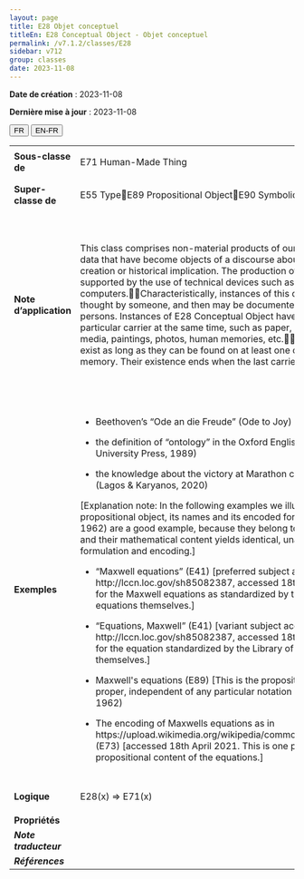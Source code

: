 ```yaml
---
layout: page
title: E28 Objet conceptuel
titleEn: E28 Conceptual Object - Objet conceptuel
permalink: /v7.1.2/classes/E28
sidebar: v712
group: classes
date: 2023-11-08
---
```


**Date de création** : 2023-11-08

**Dernière mise à jour** : 2023-11-08

<div class="lang-buttons">
 <button id="fr" class="activate">FR</button>
 <button id="en-fr">EN-FR</button>
</div>

<table>
<tbody>
<tr>
<td><strong>Sous-classe de</strong></td>
<td class="en">
<p>E71 Human-Made Thing<strong></strong></p>
</td>
<td>
<p><code class="language-plaintext highlighter-rouge">E71_Chose_élaborée_par_l’humain</code></p>
</td>
</tr>
<tr>
<td><strong>Super-classe de</strong></td>
<td class="en">
<p>E55 TypeE89 Propositional ObjectE90 Symbolic Object</p>
</td>
<td>
<p><code class="language-plaintext highlighter-rouge">E55_Type</code> <code class="language-plaintext highlighter-rouge">E89_Objet_propositionnelE90_Objet_symbolique</code></p>
</td>
</tr>
<tr>
<td><strong>Note d’application</strong></td>
<td class="en">
<p>This class comprises non-material products of our minds and other human produced data that have become objects of a discourse about their identity, circumstances of creation or historical implication. The production of such information may have been supported by the use of technical devices such as cameras or computers.Characteristically, instances of this class are created, invented or thought by someone, and then may be documented or communicated between persons. Instances of E28 Conceptual Object have the ability to exist on more than one particular carrier at the same time, such as paper, electronic signals, marks, audio media, paintings, photos, human memories, etc.They cannot be destroyed. They exist as long as they can be found on at least one carrier or in at least one human memory. Their existence ends when the last carrier and the last memory are lost. </p>
</td>
<td>
<p>Cette classe comprend les productions immatérielles de l’esprit et d’autres données produites par l’humain qui sont devenus des objets de discours à propos de leur identité, les circonstances de leur création ou leur rôle historique. La création de ce type d’information peut avoir été soutenue par l’utilisation de dispositifs techniques tels que des caméras ou des ordinateurs.</p>
<p>Les instances de cette classe sont typiquement créées, inventées ou pensées par quelqu’un et peuvent alors être documentées ou communiquées entre personnes. Les instances de <code class="language-plaintext highlighter-rouge">E28_Objet_conceptuel</code> ont la faculté d’exister sur plus d’un support à la fois, par exemple du papier, des signaux électroniques, des marques, des médias sonores, des peintures, des photos, la mémoire humaine, etc.</p>
<p>Ces instances ne peuvent être détruites. Elles existent aussi longtemps qu’elles peuvent être trouvées sur au moins un support, y compris la mémoire humaine. Leur existence cesse lorsque le dernier support, incluant la mémoire humaine, est perdu.</p>
</td>
</tr>
<tr>
<td><strong>Exemples</strong></td>
<td class="en">
<ul>
<li><p>Beethoven’s “Ode an die Freude” (Ode to Joy) (E73) (Kershaw, 1999)<strong></strong></p>
</li>
<li><p>the definition of “ontology” in the Oxford English Dictionary (E73) (Oxford University Press, 1989)</p>
</li>
<li><p>the knowledge about the victory at Marathon carried by the famous runner (E89) (Lagos & Karyanos, 2020)</p>
</li>
</ul>
<p>[Explanation note: In the following examples we illustrate the distinction between a propositional object, its names and its encoded forms. The Maxwell equations (Ball, 1962) are a good example, because they belong to the fundamental laws of physics and their mathematical content yields identical, unambiguous results regardless formulation and encoding.] </p>
<ul>
<li><p>“Maxwell equations” (E41) [preferred subject access point from LCSH, http://lccn.loc.gov/sh85082387, accessed 18th April 2021. This is only the name for the Maxwell equations as standardized by the Library of Congress and not the equations themselves.]</p>
</li>
<li><p>“Equations, Maxwell” (E41) [variant subject access point from LCSH, http://lccn.loc.gov/sh85082387, accessed 18th April 2021. This is another name for the equation standardized by the Library of Congress and not the equations themselves.]</p>
</li>
<li><p>Maxwell's equations (E89) [This is the propositional content of the equations proper, independent of any particular notation or mathematical formalism.] (Ball, 1962)</p>
</li>
<li><p>The encoding of Maxwells equations as in https://upload.wikimedia.org/wikipedia/commons/c/c4/Maxwell%27sEquations.svg (E73) [accessed 18th April 2021. This is one possible symbolic encoding of the propositional content of the equations.]</p>
</li>
</ul>
</td>
<td>
<ul>
<li><p>L’« Hymne à la joie » dans la 9<sup>e</sup> Symphonie de Beethoven (<code class="language-plaintext highlighter-rouge">E73_Objet_informationnel</code>) (Kershaw, 1999)</p>
</li>
<li><p>La définition du terme « ontologie » dans l’<em>Oxford English Dictionary</em> (<code class="language-plaintext highlighter-rouge">E73_Objet_informationnel</code>) (Oxford University Press, 1989)</p>
</li>
<li><p>La nouvelle de la victoire de Marathon, apportée par le célèbre coureur Philippidès (Lagos & Karyanos, 2020)</p>
</li>
</ul>
<p>[Note explicative : Dans les exemples suivants, nous illustrons la distinction entre un objet propositionnel, ses noms et ses formes encodées. Les équations de Maxwell (Ball, 1962) sont un bon exemple, parce qu’elles relèvent des lois fondamentales de la physique et que leur contenu mathématique produit des résultats identiques et sans ambiguïté indépendamment de leur formulation et de leur encodage.]</p>
<ul>
<li><p>« Équations de Maxwell » (<code class="language-plaintext highlighter-rouge">E41_Appellation</code>) [point d’accès sujet préféré selon LCSH, <a href="http://lccn.loc.gov/sh85082387"><span class="underline">http://lccn.loc.gov/sh85082387</span></a> en date du 18 avril 2021. Il s’agit seulement du nom des équations de Maxwell tel que standardisé par la <em>Library of Congress</em> et non les équations elles-mêmes]</p>
</li>
<li><p>« Équations, Maxwell » (<code class="language-plaintext highlighter-rouge">E41_Appellation</code>) [variante de point d’accès selon LCSH, <a href="http://lccn.loc.gov/sh85082387"><span class="underline">http://lccn.loc.gov/sh85082387</span></a> en date du 18 avril 2021. Il s’agit d’un autre nom pour les équations, standardisé par la <em>Library of Congress,</em> et non les équations elles-mêmes]</p>
</li>
<li><p>Les équations de Maxwell (<code class="language-plaintext highlighter-rouge">E89_Objet_propositionnel</code>) [Il s’agit du contenu propositionnel à proprement parler des équations, indépendamment de toute notation particulière ou formalisme mathématique] (Ball, 1962)</p>
</li>
<li><p>L’encodage des équations de Maxwell comme dans <a href="https://upload.wikimedia.org/wikipedia/commons/c/c4/Maxwell%27sEquations.svg"><span class="underline">https://upload.wikimedia.org/wikipedia/commons/c/c4/Maxwell%27sEquations.svg</span></a>  (<code class="language-plaintext highlighter-rouge">E73_Objet_informationnel</code>) [en date du 18 avril 2021. Il s’agit d’un encodage possible du contenu propositionnel des équations]</p>
</li>
</ul>
</td>
</tr>
<tr>
<td><strong>Logique</strong></td>
<td class="en">
<p>E28(x) ⇒ E71(x)</p>
</td>
<td>
<p>E28(x) ⇒ E71(x)</p>
</td>
</tr>
<tr>
<td><strong>Propriétés</strong></td>
<td class="en">
</td>
<td>
</td>
</tr>
<tr>
<td><strong><em>Note traducteur</em></strong></td>
<td colspan="2">
</td>
</tr>
<tr>
<td><strong><em>Références</em></strong></td>
<td colspan="2">
<p><em></em></p>
</td>
</tr>
</tbody>
</table>
